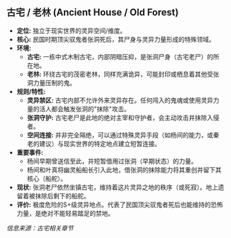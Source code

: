 ## 古宅 / 老林 (Ancient House / Old Forest)

*   **定位:** 独立于现实世界的灵异空间/维度。
*   **核心:** 民国时期顶尖驭鬼者张洞死后，其尸身与灵异力量形成的特殊领域。
*   **环境:** 
    *   **古宅:** 一栋中式木制古宅，内部阴暗压抑，是张洞尸身（古宅老尸）的所在地。
    *   **老林:** 环绕古宅的茂密老林，同样充满诡异，可能封印或栖息着其他受张洞力量压制的鬼。
*   **规则/特性:**
    *   **灵异禁区:** 古宅内部不允许外来灵异存在。任何闯入的鬼魂或使用灵异力量的活人都会触发张洞的"抹除"攻击。
    *   **张洞守护:** 古宅老尸是此地的绝对主宰和守护者，会主动攻击并抹除入侵者。
    *   **空间连接:** 并非完全隔绝，可以通过特殊灵异手段（如杨间的能力，或秦老的建议）与现实世界的特定地点建立短暂连接。
*   **重要事件:**
    *   杨间早期曾送信至此，并短暂借用过张洞（早期状态）的力量。
    *   杨间和叶真将幽灵船船长引入此地，借张洞的抹除能力将其重创并留下其核心（船舵）。
*   **现状:** 张洞老尸依然坐镇古宅，维持着这片灵异之地的秩序（或死寂）。地上遗留着被抹除后剩下的船舵。
*   **评价:** 极度危险的S+级灵异地点。代表了民国顶尖驭鬼者死后也能维持的恐怖力量，是绝对不能轻易踏足的禁地。

*信息来源：古宅相关章节* 